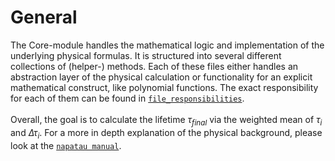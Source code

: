 # General

The Core-module handles the mathematical logic and implementation of the underlying physical formulas. It is structured into several different collections of (helper-) methods. Each of these files either handles an abstraction layer of the physical calculation or functionality for an explicit mathematical construct, like polynomial functions. The exact responsibility for each of them can be found in [`file_responsibilities`](file_responsibilities.md).\
\
Overall, the goal is to calculate the lifetime $\tau_{final}$ via the weighted mean of $\tau_{i}$ and $\Delta\tau_{i}$. For a more in depth explanation of the physical background, please look at the [`napatau manual`](ressources/napatau_manual.pdf).